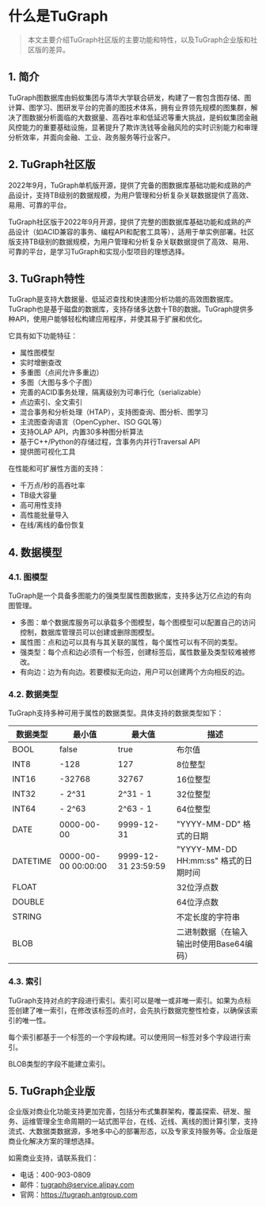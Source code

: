 # 什么是TuGraph

> 本文主要介绍TuGraph社区版的主要功能和特性，以及TuGraph企业版和社区版的差异。

## 1. 简介

TuGraph图数据库由蚂蚁集团与清华大学联合研发，构建了一套包含图存储、图计算、图学习、图研发平台的完善的图技术体系，拥有业界领先规模的图集群，解决了图数据分析面临的大数据量、高吞吐率和低延迟等重大挑战，是蚂蚁集团金融风控能力的重要基础设施，显著提升了欺诈洗钱等金融风险的实时识别能力和审理分析效率，并面向金融、工业、政务服务等行业客户。

## 2. TuGraph社区版

2022年9月，TuGraph单机版开源，提供了完备的图数据库基础功能和成熟的产品设计，支持TB级别的数据规模，为用户管理和分析复杂关联数据提供了高效、易用、可靠的平台。

TuGraph社区版于2022年9月开源，提供了完整的图数据库基础功能和成熟的产品设计（如ACID兼容的事务、编程API和配套工具等），适用于单实例部署。社区版支持TB级别的数据规模，为用户管理和分析复杂关联数据提供了高效、易用、可靠的平台，是学习TuGraph和实现小型项目的理想选择。

## 3. TuGraph特性

TuGraph是支持大数据量、低延迟查找和快速图分析功能的高效图数据库。TuGraph也是基于磁盘的数据库，支持存储多达数十TB的数据。TuGraph提供多种API，使用户能够轻松构建应用程序，并使其易于扩展和优化。

它具有如下功能特征：

- 属性图模型
- 实时增删查改
- 多重图（点间允许多重边）
- 多图（大图与多个子图）
- 完善的ACID事务处理，隔离级别为可串行化（serializable）
- 点边索引、全文索引
- 混合事务和分析处理（HTAP），支持图查询、图分析、图学习
- 主流图查询语言（OpenCypher、ISO GQL等）
- 支持OLAP API，内置30多种图分析算法
- 基于C++/Python的存储过程，含事务内并行Traversal API
- 提供图可视化工具

在性能和可扩展性方面的支持：

- 千万点/秒的高吞吐率
- TB级大容量
- 高可用性支持
- 高性能批量导入
- 在线/离线的备份恢复

## 4. 数据模型

### 4.1. 图模型

TuGraph是一个具备多图能力的强类型属性图数据库，支持多达万亿点边的有向图管理。

- 多图：单个数据库服务可以承载多个图模型，每个图模型可以配置自己的访问控制，数据库管理员可以创建或删除图模型。
- 属性图：点和边可以具有与其关联的属性，每个属性可以有不同的类型。
- 强类型：每个点和边必须有一个标签，创建标签后，属性数量及类型较难被修改。
- 有向边：边为有向边。若要模拟无向边，用户可以创建两个方向相反的边。

### 4.2. 数据类型

TuGraph支持多种可用于属性的数据类型。具体支持的数据类型如下：

| **数据类型** | **最小值**             | **最大值**             | **描述**                        |
|----------|---------------------|---------------------|-------------------------------|
| BOOL     | false               | true                | 布尔值                           |
| INT8     | -128                | 127                 | 8位整型                          |
| INT16    | -32768              | 32767               | 16位整型                         |
| INT32    | - 2^31              | 2^31 - 1            | 32位整型                         |
| INT64    | - 2^63              | 2^63 - 1            | 64位整型                         |
| DATE     | 0000-00-00          | 9999-12-31          | "YYYY-MM-DD" 格式的日期            |
| DATETIME | 0000-00-00 00:00:00 | 9999-12-31 23:59:59 | "YYYY-MM-DD HH:mm:ss" 格式的日期时间 |
| FLOAT    |                     |                     | 32位浮点数                        |
| DOUBLE   |                     |                     | 64位浮点数                        |
| STRING   |                     |                     | 不定长度的字符串                      |
| BLOB     |                     |                     | 二进制数据（在输入输出时使用Base64编码）       |

### 4.3. 索引

TuGraph支持对点的字段进行索引。索引可以是唯一或非唯一索引。如果为点标签创建了唯一索引，在修改该标签的点时，会先执行数据完整性检查，以确保该索引的唯一性。

每个索引都基于一个标签的一个字段构建。可以使用同一标签对多个字段进行索引。

BLOB类型的字段不能建立索引。

## 5. TuGraph企业版

企业版对商业化功能支持更加完善，包括分布式集群架构，覆盖探索、研发、服务、运维管理全生命周期的一站式图平台，在线、近线、离线的图计算引擎，支持流式、大数据类数据源，多地多中心的部署形态，以及专家支持服务等。企业版是商业化解决方案的理想选择。

如需商业支持，请联系我们：

- 电话：400-903-0809
- 邮件：tugraph@service.alipay.com
- 官网：https://tugraph.antgroup.com